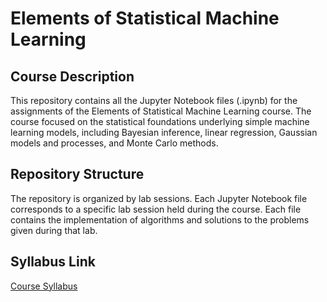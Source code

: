 # Elements of Statistical Machine Learning

## Course Description
This repository contains all the Jupyter Notebook files (.ipynb) for the assignments of the Elements of Statistical Machine Learning course. The course focused on the statistical foundations underlying simple machine learning models, including Bayesian inference, linear regression, Gaussian models and processes, and Monte Carlo methods.

## Repository Structure
The repository is organized by lab sessions. Each Jupyter Notebook file corresponds to a specific lab session held during the course. Each file contains the implementation of algorithms and solutions to the problems given during that lab.

## Syllabus Link
[Course Syllabus](https://sylabusy.agh.edu.pl/pl/document/252866d7-2e2d-4d24-babf-55c684bb424b.pdf)
